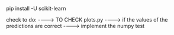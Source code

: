 pip install -U scikit-learn


check to do:
----> TO CHECK plots.py
----> if the values of the predictions are correct
----> implement the numpy test